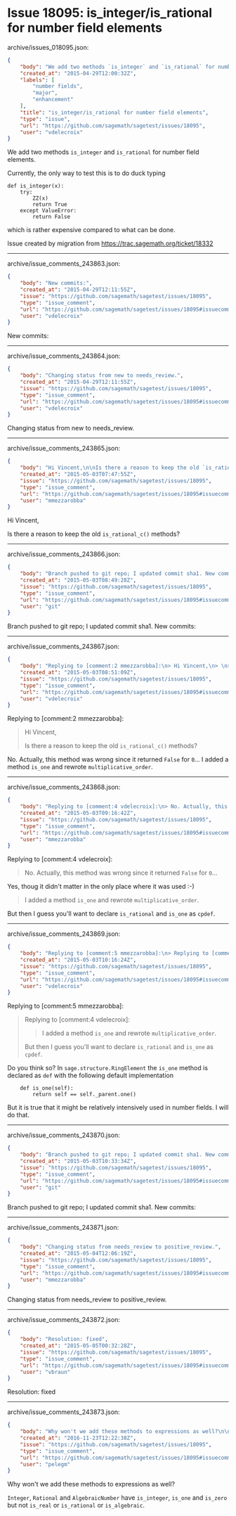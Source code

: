 # Issue 18095: is_integer/is_rational for number field elements

archive/issues_018095.json:
```json
{
    "body": "We add two methods `is_integer` and `is_rational` for number field elements.\n\nCurrently, the only way to test this is to do duck typing\n\n```\ndef is_integer(x):\n    try:\n        ZZ(x)\n        return True\n    except ValueError:\n        return False\n```\n\nwhich is rather expensive compared to what can be done.\n\nIssue created by migration from https://trac.sagemath.org/ticket/18332\n\n",
    "created_at": "2015-04-29T12:00:32Z",
    "labels": [
        "number fields",
        "major",
        "enhancement"
    ],
    "title": "is_integer/is_rational for number field elements",
    "type": "issue",
    "url": "https://github.com/sagemath/sagetest/issues/18095",
    "user": "vdelecroix"
}
```
We add two methods `is_integer` and `is_rational` for number field elements.

Currently, the only way to test this is to do duck typing

```
def is_integer(x):
    try:
        ZZ(x)
        return True
    except ValueError:
        return False
```

which is rather expensive compared to what can be done.

Issue created by migration from https://trac.sagemath.org/ticket/18332





---

archive/issue_comments_243863.json:
```json
{
    "body": "New commits:",
    "created_at": "2015-04-29T12:11:55Z",
    "issue": "https://github.com/sagemath/sagetest/issues/18095",
    "type": "issue_comment",
    "url": "https://github.com/sagemath/sagetest/issues/18095#issuecomment-243863",
    "user": "vdelecroix"
}
```

New commits:



---

archive/issue_comments_243864.json:
```json
{
    "body": "Changing status from new to needs_review.",
    "created_at": "2015-04-29T12:11:55Z",
    "issue": "https://github.com/sagemath/sagetest/issues/18095",
    "type": "issue_comment",
    "url": "https://github.com/sagemath/sagetest/issues/18095#issuecomment-243864",
    "user": "vdelecroix"
}
```

Changing status from new to needs_review.



---

archive/issue_comments_243865.json:
```json
{
    "body": "Hi Vincent,\n\nIs there a reason to keep the old `is_rational_c()` methods?",
    "created_at": "2015-05-03T07:47:55Z",
    "issue": "https://github.com/sagemath/sagetest/issues/18095",
    "type": "issue_comment",
    "url": "https://github.com/sagemath/sagetest/issues/18095#issuecomment-243865",
    "user": "mmezzarobba"
}
```

Hi Vincent,

Is there a reason to keep the old `is_rational_c()` methods?



---

archive/issue_comments_243866.json:
```json
{
    "body": "Branch pushed to git repo; I updated commit sha1. New commits:",
    "created_at": "2015-05-03T08:49:28Z",
    "issue": "https://github.com/sagemath/sagetest/issues/18095",
    "type": "issue_comment",
    "url": "https://github.com/sagemath/sagetest/issues/18095#issuecomment-243866",
    "user": "git"
}
```

Branch pushed to git repo; I updated commit sha1. New commits:



---

archive/issue_comments_243867.json:
```json
{
    "body": "Replying to [comment:2 mmezzarobba]:\n> Hi Vincent,\n> \n> Is there a reason to keep the old `is_rational_c()` methods?\n\nNo. Actually, this method was wrong since it returned `False` for `0`... I added a method `is_one` and rewrote `multiplicative_order`.",
    "created_at": "2015-05-03T08:51:09Z",
    "issue": "https://github.com/sagemath/sagetest/issues/18095",
    "type": "issue_comment",
    "url": "https://github.com/sagemath/sagetest/issues/18095#issuecomment-243867",
    "user": "vdelecroix"
}
```

Replying to [comment:2 mmezzarobba]:
> Hi Vincent,
> 
> Is there a reason to keep the old `is_rational_c()` methods?

No. Actually, this method was wrong since it returned `False` for `0`... I added a method `is_one` and rewrote `multiplicative_order`.



---

archive/issue_comments_243868.json:
```json
{
    "body": "Replying to [comment:4 vdelecroix]:\n> No. Actually, this method was wrong since it returned `False` for `0`...\n\nYes, thoug it didn't matter in the only place where it was used :-)\n\n> I added a method `is_one` and rewrote `multiplicative_order`.\n\nBut then I guess you'll want to declare `is_rational` and `is_one` as `cpdef`.",
    "created_at": "2015-05-03T09:16:42Z",
    "issue": "https://github.com/sagemath/sagetest/issues/18095",
    "type": "issue_comment",
    "url": "https://github.com/sagemath/sagetest/issues/18095#issuecomment-243868",
    "user": "mmezzarobba"
}
```

Replying to [comment:4 vdelecroix]:
> No. Actually, this method was wrong since it returned `False` for `0`...

Yes, thoug it didn't matter in the only place where it was used :-)

> I added a method `is_one` and rewrote `multiplicative_order`.

But then I guess you'll want to declare `is_rational` and `is_one` as `cpdef`.



---

archive/issue_comments_243869.json:
```json
{
    "body": "Replying to [comment:5 mmezzarobba]:\n> Replying to [comment:4 vdelecroix]:\n> > I added a method `is_one` and rewrote `multiplicative_order`.\n> \n> But then I guess you'll want to declare `is_rational` and `is_one` as `cpdef`.\n\nDo you think so? In `sage.structure.RingElement` the `is_one` method is declared as `def` with the following default implementation\n\n```\n    def is_one(self):\n        return self == self._parent.one()\n```\n\nBut it is true that it might be relatively intensively used in number fields. I will do that.",
    "created_at": "2015-05-03T10:16:24Z",
    "issue": "https://github.com/sagemath/sagetest/issues/18095",
    "type": "issue_comment",
    "url": "https://github.com/sagemath/sagetest/issues/18095#issuecomment-243869",
    "user": "vdelecroix"
}
```

Replying to [comment:5 mmezzarobba]:
> Replying to [comment:4 vdelecroix]:
> > I added a method `is_one` and rewrote `multiplicative_order`.
> 
> But then I guess you'll want to declare `is_rational` and `is_one` as `cpdef`.

Do you think so? In `sage.structure.RingElement` the `is_one` method is declared as `def` with the following default implementation

```
    def is_one(self):
        return self == self._parent.one()
```

But it is true that it might be relatively intensively used in number fields. I will do that.



---

archive/issue_comments_243870.json:
```json
{
    "body": "Branch pushed to git repo; I updated commit sha1. New commits:",
    "created_at": "2015-05-03T10:33:34Z",
    "issue": "https://github.com/sagemath/sagetest/issues/18095",
    "type": "issue_comment",
    "url": "https://github.com/sagemath/sagetest/issues/18095#issuecomment-243870",
    "user": "git"
}
```

Branch pushed to git repo; I updated commit sha1. New commits:



---

archive/issue_comments_243871.json:
```json
{
    "body": "Changing status from needs_review to positive_review.",
    "created_at": "2015-05-04T12:06:19Z",
    "issue": "https://github.com/sagemath/sagetest/issues/18095",
    "type": "issue_comment",
    "url": "https://github.com/sagemath/sagetest/issues/18095#issuecomment-243871",
    "user": "mmezzarobba"
}
```

Changing status from needs_review to positive_review.



---

archive/issue_comments_243872.json:
```json
{
    "body": "Resolution: fixed",
    "created_at": "2015-05-05T00:32:28Z",
    "issue": "https://github.com/sagemath/sagetest/issues/18095",
    "type": "issue_comment",
    "url": "https://github.com/sagemath/sagetest/issues/18095#issuecomment-243872",
    "user": "vbraun"
}
```

Resolution: fixed



---

archive/issue_comments_243873.json:
```json
{
    "body": "Why won't we add these methods to expressions as well?\n\n`Integer`, `Rational` and `AlgebraicNumber` have `is_integer`, `is_one` and `is_zero` but not `is_real` or `is_rational` or `is_algebraic`.",
    "created_at": "2016-11-23T12:22:38Z",
    "issue": "https://github.com/sagemath/sagetest/issues/18095",
    "type": "issue_comment",
    "url": "https://github.com/sagemath/sagetest/issues/18095#issuecomment-243873",
    "user": "pelegm"
}
```

Why won't we add these methods to expressions as well?

`Integer`, `Rational` and `AlgebraicNumber` have `is_integer`, `is_one` and `is_zero` but not `is_real` or `is_rational` or `is_algebraic`.
